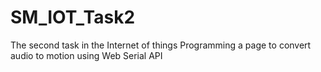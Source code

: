 # SM_IOT_Task2
The second task in the Internet of things
Programming a page to convert audio to motion using Web Serial API
